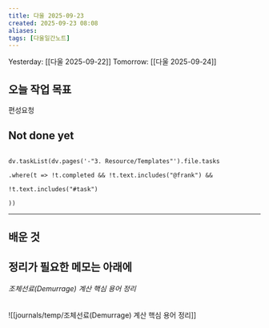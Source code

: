 ```yaml
---
title: 다울 2025-09-23
created: 2025-09-23 08:08
aliases: 
tags: [다울일간노트]
---
```



Yesterday: [[다울 2025-09-22]] 
Tomorrow: [[다울 2025-09-24]] 




## 오늘 작업 목표
편성요청



## Not done yet

```dataviewjs

dv.taskList(dv.pages('-"3. Resource/Templates"').file.tasks

.where(t => !t.completed && !t.text.includes("@frank") &&

!t.text.includes("#task")

))

```

---

## 배운 것




## 정리가 필요한 메모는 아래에

###### 조체선료(Demurrage) 계산 핵심 용어 정리
![[journals/temp/조체선료(Demurrage) 계산 핵심 용어 정리]]


